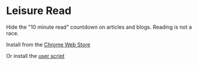 # Leisure Read

Hide the "10 minute read" countdown on articles and blogs. Reading is not a race.

Install from the [Chrome Web Store](xxxxxxxxxxxxxxxxx)

Or install the [user script](source/leisure-read.user.js?raw=true)
